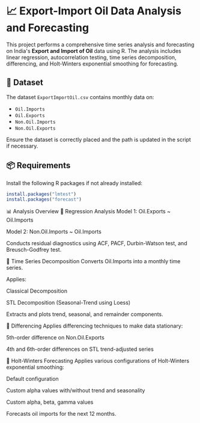 # 📈 Export-Import Oil Data Analysis and Forecasting

This project performs a comprehensive time series analysis and forecasting on India's **Export and Import of Oil** data using R. The analysis includes linear regression, autocorrelation testing, time series decomposition, differencing, and Holt-Winters exponential smoothing for forecasting.

## 📁 Dataset

The dataset `ExportImportOil.csv` contains monthly data on:

- `Oil.Imports`
- `Oil.Exports`
- `Non.Oil.Imports`
- `Non.Oil.Exports`

Ensure the dataset is correctly placed and the path is updated in the script if necessary.

## 📦 Requirements

Install the following R packages if not already installed:

```r
install.packages("lmtest")
install.packages("forecast")
```
📊 Analysis Overview
🔹 Regression Analysis
Model 1: Oil.Exports ~ Oil.Imports

Model 2: Non.Oil.Imports ~ Oil.Imports

Conducts residual diagnostics using ACF, PACF, Durbin-Watson test, and Breusch-Godfrey test.

🔹 Time Series Decomposition
Converts Oil.Imports into a monthly time series.

Applies:

Classical Decomposition

STL Decomposition (Seasonal-Trend using Loess)

Extracts and plots trend, seasonal, and remainder components.

🔹 Differencing
Applies differencing techniques to make data stationary:

5th-order difference on Non.Oil.Exports

4th and 6th-order differences on STL trend-adjusted series

🔹 Holt-Winters Forecasting
Applies various configurations of Holt-Winters exponential smoothing:

Default configuration

Custom alpha values with/without trend and seasonality

Custom alpha, beta, gamma values

Forecasts oil imports for the next 12 months.
